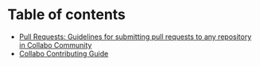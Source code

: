 # Table of contents

* [Pull Requests: Guidelines for submitting pull requests to any repository in Collabo Community](README.md)
* [Collabo Contributing Guide](https://docs.collabocommunity.com/contribute/)
